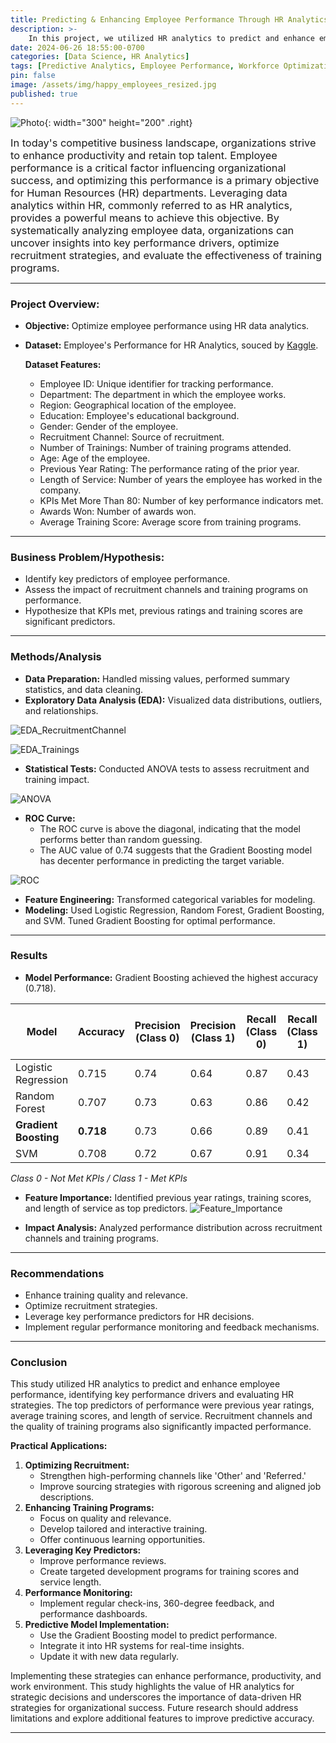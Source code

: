 ```yaml
---
title: Predicting & Enhancing Employee Performance Through HR Analytics
description: >-    
    In this project, we utilized HR analytics to predict and enhance employee performance, leveraging a comprehensive dataset and various machine learning models.
date: 2024-06-26 18:55:00-0700
categories: [Data Science, HR Analytics]
tags: [Predictive Analytics, Employee Performance, Workforce Optimization, Data Driven HR]
pin: false
image: /assets/img/happy_employees_resized.jpg
published: true
---
```


![Photo](/assets/img/happy_employees.jpg){: width="300" height="200" .right}

<span style="Font-size:1.17em;"> In today's competitive business landscape, organizations strive to enhance productivity and retain top talent. Employee performance is a critical factor influencing organizational success, and optimizing this performance is a primary objective for Human Resources (HR) departments. Leveraging data analytics within HR, commonly referred to as HR analytics, provides a powerful means to achieve this objective. By systematically analyzing employee data, organizations can uncover insights into key performance drivers, optimize recruitment strategies, and evaluate the effectiveness of training programs. </span>



***
### Project Overview:
- **Objective:** Optimize employee performance using HR data analytics. 
- **Dataset:** Employee's Performance for HR Analytics, souced by [Kaggle](https://www.kaggle.com/datasets/sanjanchaudhari/employees-performance-for-hr-analytics). 

    **Dataset Features:**
    - Employee ID: Unique identifier for tracking performance.
    - Department: The department in which the employee works.
    - Region: Geographical location of the employee.
    - Education: Employee's educational background.
    - Gender: Gender of the employee.
    - Recruitment Channel: Source of recruitment.
    - Number of Trainings: Number of training programs attended.
    - Age: Age of the employee.
    - Previous Year Rating: The performance rating of the prior year.
    - Length of Service: Number of years the employee has worked in the company.
    - KPIs Met More Than 80: Number of key performance indicators met.
    - Awards Won: Number of awards won.
    - Average Training Score: Average score from training programs.

---

### Business Problem/Hypothesis:
- Identify key predictors of employee performance.
- Assess the impact of recruitment channels and training programs on performance.
- Hypothesize that KPIs met, previous ratings and training scores are significant predictors.

---

### Methods/Analysis
- **Data Preparation:** Handled missing values, performed summary statistics, and data cleaning.
- **Exploratory Data Analysis (EDA):** Visualized data distributions, outliers, and relationships.

![EDA_RecruitmentChannel](assets/img/Project1/EDA_Recruitment.png)

![EDA_Trainings](assets/img/Project1/EDA_Trainings.png)

- **Statistical Tests:** Conducted ANOVA tests to assess recruitment and training impact.

![ANOVA](assets/img/Project1/ANOVA.png)

- **ROC Curve:** 
    - The ROC curve is above the diagonal, indicating that the model performs better than random guessing.
    - The AUC value of 0.74 suggests that the Gradient Boosting model has decenter performance in predicting the target variable.

![ROC](assets/img/Project1/ROC_Curve.png)    
    
- **Feature Engineering:** Transformed categorical variables for modeling.
- **Modeling:** Used Logistic Regression, Random Forest, Gradient Boosting, and SVM. Tuned Gradient Boosting for optimal performance.

---

### Results
- **Model Performance:** Gradient Boosting achieved the highest accuracy (0.718).

| Model               | Accuracy | Precision (Class 0) | Precision (Class 1) | Recall (Class 0) | Recall (Class 1) | F1 Score (Class 0) | F1 Score (Class 1) |
|---------------------|----------|---------------------|---------------------|------------------|------------------|--------------------|--------------------|
| Logistic Regression | 0.715    | 0.74                | 0.64                | 0.87             | 0.43             | 0.80               | 0.52               |
| Random Forest       | 0.707    | 0.73                | 0.63                | 0.86             | 0.42             | 0.79               | 0.50               |
| **Gradient Boosting** | **0.718**    | 0.73                | 0.66                | 0.89             | 0.41             | 0.80               | 0.50               |
| SVM                 | 0.708    | 0.72                | 0.67                | 0.91             | 0.34             | 0.80               | 0.45               |

*Class 0 - Not Met KPIs / Class 1 - Met KPIs*


- **Feature Importance:** Identified previous year ratings, training scores, and length of service as top predictors.
![Feature_Importance](assets/img/Project1/Feature_Importance.png)

- **Impact Analysis:** Analyzed performance distribution across recruitment channels and training programs.

---

### Recommendations
- Enhance training quality and relevance.
- Optimize recruitment strategies.
- Leverage key performance predictors for HR decisions.
- Implement regular performance monitoring and feedback mechanisms.

---

### Conclusion

This study utilized HR analytics to predict and enhance employee performance, identifying key performance drivers and evaluating HR strategies. The top predictors of performance were previous year ratings, average training scores, and length of service. Recruitment channels and the quality of training programs also significantly impacted performance.

**Practical Applications:**
1. **Optimizing Recruitment:**
   - Strengthen high-performing channels like 'Other' and 'Referred.'
   - Improve sourcing strategies with rigorous screening and aligned job descriptions.
2. **Enhancing Training Programs:**
   - Focus on quality and relevance.
   - Develop tailored and interactive training.
   - Offer continuous learning opportunities.
3. **Leveraging Key Predictors:**
   - Improve performance reviews.
   - Create targeted development programs for training scores and service length.
4. **Performance Monitoring:**
   - Implement regular check-ins, 360-degree feedback, and performance dashboards.
5. **Predictive Model Implementation:**
   - Use the Gradient Boosting model to predict performance.
   - Integrate it into HR systems for real-time insights.
   - Update it with new data regularly.

Implementing these strategies can enhance performance, productivity, and work environment. This study highlights the value of HR analytics for strategic decisions and underscores the importance of data-driven HR strategies for organizational success. Future research should address limitations and explore additional features to improve predictive accuracy.

---
